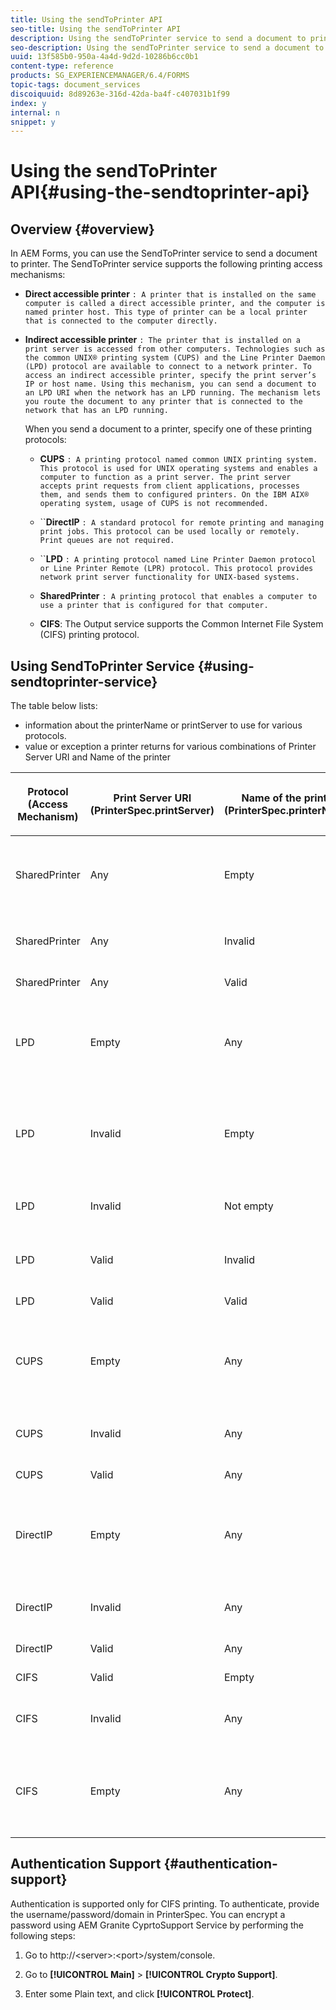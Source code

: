 ```yaml
---
title: Using the sendToPrinter API
seo-title: Using the sendToPrinter API
description: Using the sendToPrinter service to send a document to printer.
seo-description: Using the sendToPrinter service to send a document to printer.
uuid: 13f585b0-950a-4a4d-9d2d-10286b6cc0b1
content-type: reference
products: SG_EXPERIENCEMANAGER/6.4/FORMS
topic-tags: document_services
discoiquuid: 8d89263e-316d-42da-ba4f-c407031b1f99
index: y
internal: n
snippet: y
---
```


# Using the sendToPrinter API{#using-the-sendtoprinter-api}

## Overview {#overview}

In AEM Forms, you can use the SendToPrinter service to send a document to printer. The SendToPrinter service supports the following printing access mechanisms:

* **Direct accessible printer** `: A printer that is installed on the same computer is called a direct accessible printer, and the computer is named printer host. This type of printer can be a local printer that is connected to the computer directly.`

* **Indirect accessible printer** `: The printer that is installed on a print server is accessed from other computers. Technologies such as the common UNIX® printing system (CUPS) and the Line Printer Daemon (LPD) protocol are available to connect to a network printer. To access an indirect accessible printer, specify the print server’s IP or host name. Using this mechanism, you can send a document to an LPD URI when the network has an LPD running. The mechanism lets you route the document to any printer that is connected to the network that has an LPD running.`  
  
  When you send a document to a printer, specify one of these printing protocols:

    * **CUPS** `: A printing protocol named common UNIX printing system. This protocol is used for UNIX operating systems and enables a computer to function as a print server. The print server accepts print requests from client applications, processes them, and sends them to configured printers. On the IBM AIX® operating system, usage of CUPS is not recommended.`
    
    * ``**DirectIP** `: A standard protocol for remote printing and managing print jobs. This protocol can be used locally or remotely. Print queues are not required.`
    
    * ``**LPD** `: A printing protocol named Line Printer Daemon protocol or Line Printer Remote (LPR) protocol. This protocol provides network print server functionality for UNIX-based systems.`
    
    * **SharedPrinter** `: A printing protocol that enables a computer to use a printer that is configured for that computer.`
    
    * **CIFS**: The Output service supports the Common Internet File System (CIFS) printing protocol.

## Using SendToPrinter Service {#using-sendtoprinter-service}

The table below lists:

* information about the printerName or printServer to use for various protocols.
* value or exception a printer returns for various combinations of Printer Server URI and Name of the printer

<table> 
 <tbody> 
  <tr> 
   <th><p>Protocol (Access Mechanism)</p> </th> 
   <th><p>Print Server URI (PrinterSpec.printServer)</p> </th> 
   <th>Name of the printer (PrinterSpec.printerName)</th> 
   <th><p>Result</p> </th> 
  </tr> 
 </tbody> 
 <tbody> 
  <tr> 
   <td>SharedPrinter</td> 
   <td>Any</td> 
   <td>Empty<br /> </td> 
   <td>Exception: Required argument sPrinterName cannot be empty.</td> 
  </tr> 
  <tr> 
   <td>SharedPrinter</td> 
   <td>Any</td> 
   <td>Invalid</td> 
   <td>An exception states that the printer cannot be found.</td> 
  </tr> 
  <tr> 
   <td>SharedPrinter</td> 
   <td>Any</td> 
   <td>Valid</td> 
   <td>Successful print job.</td> 
  </tr> 
  <tr> 
   <td>LPD</td> 
   <td>Empty</td> 
   <td>Any</td> 
   <td>an exception stating that the required argument sPrintServerUri cannot be empty.</td> 
  </tr> 
  <tr> 
   <td>LPD</td> 
   <td>Invalid</td> 
   <td>Empty<br /> </td> 
   <td>an exception stating that the required argument sPrinterName cannot be empty.</td> 
  </tr> 
  <tr> 
   <td>LPD</td> 
   <td>Invalid</td> 
   <td>Not empty</td> 
   <td>an exception stating that sPrintServerUri is not found.</td> 
  </tr> 
  <tr> 
   <td>LPD</td> 
   <td>Valid</td> 
   <td>Invalid</td> 
   <td>an exception stating that the printer cannot be found.</td> 
  </tr> 
  <tr> 
   <td>LPD</td> 
   <td>Valid</td> 
   <td>Valid</td> 
   <td>A successful print job.</td> 
  </tr> 
  <tr> 
   <td>CUPS</td> 
   <td>Empty<br /> </td> 
   <td>Any</td> 
   <td>an exception stating that the required argument sPrintServerUri cannot be empty.</td> 
  </tr> 
  <tr> 
   <td>CUPS</td> 
   <td>Invalid</td> 
   <td>Any</td> 
   <td> an exception stating that the printer cannot be found.</td> 
  </tr> 
  <tr> 
   <td>CUPS</td> 
   <td>Valid</td> 
   <td>Any</td> 
   <td>Successful print job.</td> 
  </tr> 
  <tr> 
   <td>DirectIP</td> 
   <td>Empty<br /> </td> 
   <td>Any</td> 
   <td> an exception stating that the required argument sPrintServerUri cannot be empty.</td> 
  </tr> 
  <tr> 
   <td>DirectIP</td> 
   <td>Invalid</td> 
   <td>Any</td> 
   <td>an exception stating that the printer cannot be found.</td> 
  </tr> 
  <tr> 
   <td>DirectIP</td> 
   <td>Valid</td> 
   <td>Any</td> 
   <td>Successful print job.</td> 
  </tr> 
  <tr> 
   <td>CIFS</td> 
   <td>Valid</td> 
   <td>Empty<br /> </td> 
   <td>Successful print job.</td> 
  </tr> 
  <tr> 
   <td>CIFS</td> 
   <td>Invalid</td> 
   <td>Any</td> 
   <td>an unknown error while printing using CIFS.</td> 
  </tr> 
  <tr> 
   <td>CIFS</td> 
   <td>Empty<br /> </td> 
   <td>Any</td> 
   <td>an exception stating that the required argument sPrintServerUri cannot be empty.</td> 
  </tr> 
 </tbody> 
</table>

## Authentication Support {#authentication-support}

Authentication is supported only for CIFS printing. To authenticate, provide the username/password/domain in PrinterSpec. You can encrypt a password using AEM Granite CyprtoSupport Service by performing the following steps:

1. Go to http://&lt;server&gt;:&lt;port&gt;/system/console.  

1. Go to **[!UICONTROL Main]** > **[!UICONTROL Crypto Support]**.  

1. Enter some Plain text, and click **[!UICONTROL Protect]**.

